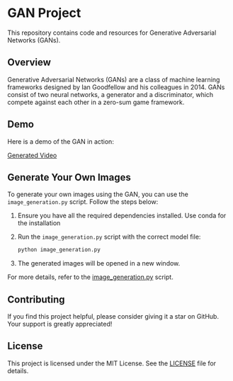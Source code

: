 # GAN Project

This repository contains code and resources for Generative Adversarial Networks (GANs).

## Overview

Generative Adversarial Networks (GANs) are a class of machine learning frameworks designed by Ian Goodfellow and his colleagues in 2014. GANs consist of two neural networks, a generator and a discriminator, which compete against each other in a zero-sum game framework.

## Demo

Here is a demo of the GAN in action:

[Generated Video](generated-3.mp4)

## Generate Your Own Images

To generate your own images using the GAN, you can use the `image_generation.py` script. Follow the steps below:

1. Ensure you have all the required dependencies installed. Use conda for the installation
    

2. Run the `image_generation.py` script with the correct model file:

    ```bash
    python image_generation.py
    ```

3. The generated images will be opened in a new window.

For more details, refer to the [image_generation.py](image_generation.py) script.

## Contributing

If you find this project helpful, please consider giving it a star on GitHub. Your support is greatly appreciated!

## License

This project is licensed under the MIT License. See the [LICENSE](LICENSE) file for details.